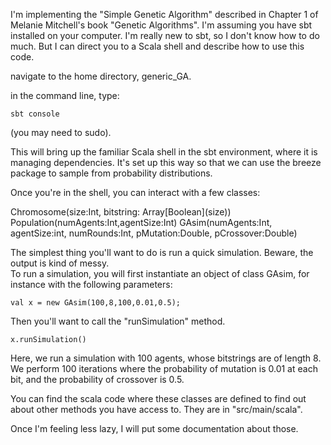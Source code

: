 I'm implementing the "Simple Genetic Algorithm" described in Chapter 1 of Melanie Mitchell's book "Genetic Algorithms".  I'm assuming you have sbt installed on your computer. 
I'm really new to sbt, so I don't know how to do much. But I can direct you to a Scala shell and describe how to use this code. 

navigate to the home directory, generic_GA. 

in the command line, type: 

    sbt console

(you may need to sudo).

This will bring up the familiar Scala shell in the sbt environment, where it is managing dependencies. It's set up this way so that we can use the breeze package to sample from probability distributions. 

Once you're in the shell, you can interact with a few classes: 


Chromosome(size:Int, bitstring: Array\[Boolean\](size))
Population(numAgents:Int,agentSize:Int)
GAsim(numAgents:Int, agentSize:int, numRounds:Int, pMutation:Double, pCrossover:Double)


The simplest thing you'll want to do is run a quick simulation.  Beware, the output is kind of messy.  
To run a simulation, you will first instantiate an object of class GAsim, for instance with the following parameters: 

    val x = new GAsim(100,8,100,0.01,0.5);

Then you'll want to call the "runSimulation" method.  

    x.runSimulation()

Here, we run a simulation with 100 agents, whose bitstrings are of length 8. We perform 100 iterations where the probability of mutation is 0.01 at each bit, and the probability of crossover is 0.5.  

You can find the scala code where these classes are defined to find out about other methods you have access to. 
They are in "src/main/scala".

Once I'm feeling less lazy, I will put some documentation about those.    